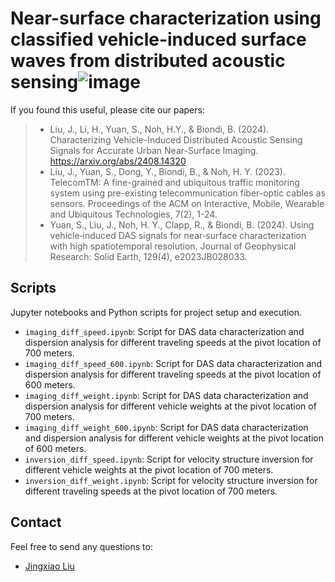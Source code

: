 # Near-surface characterization using classified vehicle-induced surface waves from distributed acoustic sensing![image](https://github.com/user-attachments/assets/61f2a90e-6ff6-45e5-a503-36b5974dbe95)

If you found this useful, please cite our papers:
>* Liu, J., Li, H., Yuan, S., Noh, H.Y., & Biondi, B. (2024). Characterizing Vehicle-Induced Distributed Acoustic Sensing Signals for Accurate Urban Near-Surface Imaging. https://arxiv.org/abs/2408.14320
>* Liu, J., Yuan, S., Dong, Y., Biondi, B., & Noh, H. Y. (2023). TelecomTM: A fine-grained and ubiquitous traffic monitoring system using pre-existing telecommunication fiber-optic cables as sensors. Proceedings of the ACM on Interactive, Mobile, Wearable and Ubiquitous Technologies, 7(2), 1-24.
>* Yuan, S., Liu, J., Noh, H. Y., Clapp, R., & Biondi, B. (2024). Using vehicle‐induced DAS signals for near‐surface characterization with high spatiotemporal resolution. Journal of Geophysical Research: Solid Earth, 129(4), e2023JB028033.

## Scripts
Jupyter notebooks and Python scripts for project setup and execution.
- `imaging_diff_speed.ipynb`: Script for DAS data characterization and dispersion analysis for different traveling speeds at the pivot location of 700 meters.
- `imaging_diff_speed_600.ipynb`: Script for DAS data characterization and dispersion analysis for different traveling speeds at the pivot location of 600 meters.
- `imaging_diff_weight.ipynb`: Script for DAS data characterization and dispersion analysis for different vehicle weights at the pivot location of 700 meters.
- `imaging_diff_weight_600.ipynb`: Script for DAS data characterization and dispersion analysis for different vehicle weights at the pivot location of 600 meters.
- `inversion_diff_speed.ipynb`: Script for velocity structure inversion for different vehicle weights at the pivot location of 700 meters.
- `inversion_diff_weight.ipynb`: Script for velocity structure inversion for different traveling speeds at the pivot location of 700 meters.

## Contact
Feel free to send any questions to:
- [Jingxiao Liu](mailto:jingxiao@mit.edu)
